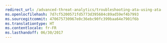 ```yaml
---
redirect_url: /advanced-threat-analytics/troubleshooting-ata-using-ata-database
ms.openlocfilehash: 7d7cf5200571fd5773d395684c89ad59ef4b7993
ms.sourcegitcommit: 470675730967e0c36ebc90fc399baa64e7901f6b
ms.translationtype: HT
ms.contentlocale: fr-FR
ms.lasthandoff: 06/30/2017
---
```


